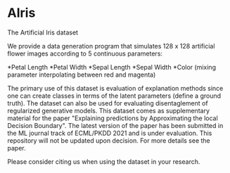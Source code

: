 # AIris
The Artificial Iris dataset

We provide a data generation program that simulates 128 x 128 artificial flower images according to 5 continuous parameters:

*Petal Length
*Petal Width
*Sepal Length
*Sepal Width
*Color (mixing parameter interpolating between red and magenta)

The primary use of this dataset is evaluation of explanation methods since one can create classes in terms of the latent parameters (define a ground truth).
The dataset can also be used for evaluating disentaglement of regularized generative models. 
This dataset comes as supplementary material for the paper "Explaining predictions by Approximating the local Decision Boundary".
The latest version of the paper has been submitted in the ML journal track of ECML/PKDD 2021 and is under evaluation. 
This repository will not be updated upon decision.
For more details see the paper. 

Please consider citing us when using the dataset in your research. 
